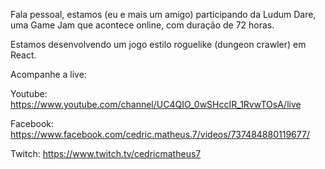 Fala pessoal, estamos (eu e mais um amigo) participando da Ludum Dare,
uma Game Jam que acontece online, com duração de 72 horas.

Estamos desenvolvendo um jogo estilo roguelike (dungeon crawler) em React.

Acompanhe a live:

Youtube:
https://www.youtube.com/channel/UC4QIO_0wSHccIR_1RvwTOsA/live

Facebook:
https://www.facebook.com/cedric.matheus.7/videos/737484880119677/

Twitch:
https://www.twitch.tv/cedricmatheus7
